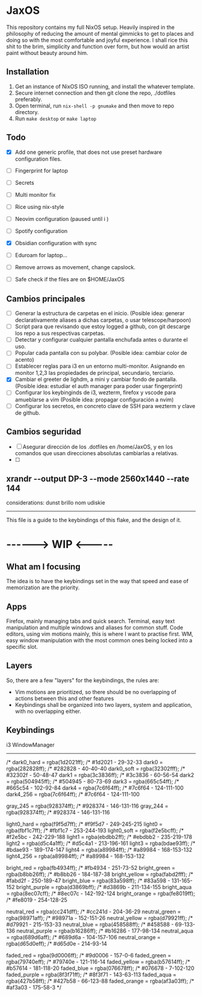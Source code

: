   
  # JaxOS
  This repository contains my full NixOS setup. Heavily inspired in the philosophy of reducing the amount of mental gimmicks to get to places and doing so with the most comfortable and joyful experience. I shall rice this shit to the brim, simplicity and function over form, but how would an artist paint without beauty around him.
  
  ## Installation
  1. Get an instance of NixOS ISO running, and install the whatever template.
  2. Secure internet connection and then git clone the repo, ./dotfiles preferably.
  3. Open terminal, run `nix-shell -p gnumake` and then move to repo directory.
  4. Run `make desktop` or `make laptop`

  ## Todo
  - [X] Add one generic profile, that does not use preset hardware configuration files.
  - [ ] Fingerprint for laptop
  - [ ] Secrets
  - [ ] Multi monitor fix
  - [ ] Rice using nix-style
  - [ ] Neovim configuration (paused until i )
  - [ ] Spotify configuration
  - [X] Obsidian configuration with sync
  - [ ] Eduroam for laptop...
  - [ ] Remove arrows as movement, change capslock.
  - [ ] Safe check if the files are on $HOME/JaxOS


  ## Cambios principales
  - [ ] Generar la estructura de carpetas en el inicio. (Posible idea: generar declarativamente aliases a dichas carpetas, o usar telescope/harpoon)
  - [ ] Script para que revisando que estoy logged a github, con git descarge los repo a sus respectivas carpetas.
  - [ ] Detectar y configurar cualquier pantalla enchufada antes o durante el uso.
  - [ ] Popular cada pantalla con su polybar. (Posible idea: cambiar color de acento)
  - [ ] Establecer reglas para i3 en un entorno multi-monitor. Asignando en monitor 1,2,3 las propiedades de principal, secundario, terciario.
  - [X] Cambiar el greeter de lighdm, a mini y cambiar fondo de pantalla. (Posible idea: estudiar el auth manager para poder usar fingerprint)
  - [ ] Configurar los keybinginds de i3, wezterm, firefox y vscode para amueblarse a vim (Posible idea: propagar configuración a nvim)
  - [ ] Configurar los secretos, en concreto clave de SSH para wezterm y clave de github.

## Cambios seguridad
  - [ ] Asegurar dirección de los .dotfiles en /home/JaxOS, y en los comandos que usan direcciones absolutas cambiarlas a relativas.
  - [ ] 


  xrandr --output DP-3 --mode 2560x1440 --rate 144
---
considerations:
dunst
brillo
nom
udiskie

---
This file is a guide to the keybindings of this flake, and the design of it. 


# ------> WIP <-----

## What am I focusing
The idea is to have the keybindings set in the way that speed and ease of memorization are the priority.
## Apps
Firefox, mainly managing tabs and quick search.
Terminal, easy text manipulation and multiple windows and aliases for common stuff.
Code editors, using vim motions mainly, this is where I want to practise first.
WM, easy window manipulation with the most common ones being locked into a specific slot.

## Layers
So, there are a few "layers" for the keybindings, the rules are:
- Vim motions are prioritized, so there should be no overlapping of actions between this and other features
- Keybindings shall be organized into two layers, system and application, with no overlapping either.

## Keybindings

i3 WindowManager



---

/*
dark0_hard = rgba(1d2021ff);   /* #1d2021 - 29-32-33 
dark0      = rgba(282828ff);   /* #282828 - 40-40-40 
dark0_soft = rgba(32302fff);   /* #32302f - 50-48-47 
dark1      = rgba(3c3836ff);   /* #3c3836 - 60-56-54 
dark2      = rgba(504945ff);   /* #504945 - 80-73-69 
dark3      = rgba(665c54ff);   /* #665c54 - 102-92-84
dark4      = rgba(7c6f64ff);   /* #7c6f64 - 124-111-100 
dark4_256  = rgba(7c6f64ff);   /* #7c6f64 - 124-111-100 

gray_245   = rgba(928374ff);   /* #928374 - 146-131-116 
gray_244   = rgba(928374ff);   /* #928374 - 146-131-116 

light0_hard = rgba(f9f5d7ff);  /* #f9f5d7 - 249-245-215 
light0      = rgba(fbf1c7ff);  /* #fbf1c7 - 253-244-193 
light0_soft = rgba(f2e5bcff);  /* #f2e5bc - 242-229-188 
light1      = rgba(ebdbb2ff);  /* #ebdbb2 - 235-219-178 
light2      = rgba(d5c4a1ff);  /* #d5c4a1 - 213-196-161 
light3      = rgba(bdae93ff);  /* #bdae93 - 189-174-147 
light4      = rgba(a89984ff);  /* #a89984 - 168-153-132 
light4_256  = rgba(a89984ff);  /* #a89984 - 168-153-132 

bright_red    = rgba(fb4934ff);  /* #fb4934 - 251-73-52 
bright_green  = rgba(b8bb26ff);  /* #b8bb26 - 184-187-38 
bright_yellow = rgba(fabd2fff);  /* #fabd2f - 250-189-47 
bright_blue   = rgba(83a598ff);  /* #83a598 - 131-165-152 
bright_purple = rgba(d3869bff);  /* #d3869b - 211-134-155 
bright_aqua   = rgba(8ec07cff);  /* #8ec07c - 142-192-124 
bright_orange = rgba(fe8019ff);  /* #fe8019 - 254-128-25 

neutral_red    = rgba(cc241dff); /* #cc241d - 204-36-29 
neutral_green  = rgba(98971aff); /* #98971a - 152-151-26 
neutral_yellow = rgba(d79921ff); /* #d79921 - 215-153-33 
neutral_blue   = rgba(458588ff); /* #458588 - 69-133-136 
neutral_purple = rgba(b16286ff); /* #b16286 - 177-98-134 
neutral_aqua   = rgba(689d6aff); /* #689d6a - 104-157-106 
neutral_orange = rgba(d65d0eff); /* #d65d0e - 214-93-14 

faded_red      = rgba(9d0006ff); /* #9d0006 - 157-0-6 
faded_green    = rgba(79740eff); /* #79740e - 121-116-14 
faded_yellow   = rgba(b57614ff); /* #b57614 - 181-118-20 
faded_blue     = rgba(076678ff); /* #076678 - 7-102-120 
faded_purple   = rgba(8f3f71ff); /* #8f3f71 - 143-63-113 
faded_aqua     = rgba(427b58ff); /* #427b58 - 66-123-88 
faded_orange   = rgba(af3a03ff); /* #af3a03 - 175-58-3 
*/
